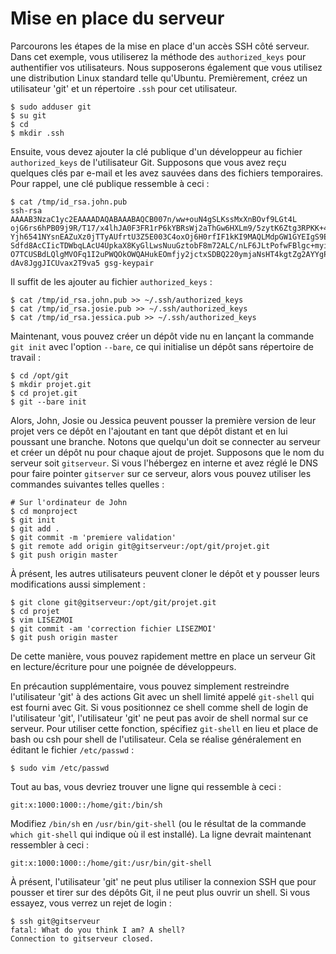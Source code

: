 # Mise en place du serveur

Parcourons les étapes de la mise en place d'un accès SSH côté serveur.
Dans cet exemple, vous utiliserez la méthode des `authorized_keys` pour authentifier vos utilisateurs.
Nous supposerons également que vous utilisez une distribution Linux standard telle qu'Ubuntu.
Premièrement, créez un utilisateur 'git' et un répertoire `.ssh` pour cet utilisateur.

	$ sudo adduser git
	$ su git
	$ cd
	$ mkdir .ssh

Ensuite, vous devez ajouter la clé publique d'un développeur au fichier `authorized_keys` de l'utilisateur Git.
Supposons que vous avez reçu quelques clés par e-mail et les avez sauvées dans des fichiers temporaires.
Pour rappel, une clé publique ressemble à ceci :

	$ cat /tmp/id_rsa.john.pub
	ssh-rsa AAAAB3NzaC1yc2EAAAADAQABAAABAQCB007n/ww+ouN4gSLKssMxXnBOvf9LGt4L
	ojG6rs6hPB09j9R/T17/x4lhJA0F3FR1rP6kYBRsWj2aThGw6HXLm9/5zytK6Ztg3RPKK+4k
	Yjh6541NYsnEAZuXz0jTTyAUfrtU3Z5E003C4oxOj6H0rfIF1kKI9MAQLMdpGW1GYEIgS9Ez
	Sdfd8AcCIicTDWbqLAcU4UpkaX8KyGlLwsNuuGztobF8m72ALC/nLF6JLtPofwFBlgc+myiv
	O7TCUSBdLQlgMVOFq1I2uPWQOkOWQAHukEOmfjy2jctxSDBQ220ymjaNsHT4kgtZg2AYYgPq
	dAv8JggJICUvax2T9va5 gsg-keypair

Il suffit de les ajouter au fichier `authorized_keys` :

	$ cat /tmp/id_rsa.john.pub >> ~/.ssh/authorized_keys
	$ cat /tmp/id_rsa.josie.pub >> ~/.ssh/authorized_keys
	$ cat /tmp/id_rsa.jessica.pub >> ~/.ssh/authorized_keys


Maintenant, vous pouvez créer un dépôt vide nu en lançant la commande `git init` avec l'option `--bare`, ce qui initialise un dépôt sans répertoire de travail :

	$ cd /opt/git
	$ mkdir projet.git
	$ cd projet.git
	$ git --bare init

Alors, John, Josie ou Jessica peuvent pousser la première version de leur projet vers ce dépôt en l'ajoutant en tant que dépôt distant et en lui poussant une branche.
Notons que quelqu'un doit se connecter au serveur et créer un dépôt nu pour chaque ajout de projet.
Supposons que le nom du serveur soit `gitserveur`.
Si vous l'hébergez en interne et avez réglé le DNS pour faire pointer `gitserver` sur ce serveur, alors vous pouvez utiliser les commandes suivantes telles quelles :

	# Sur l'ordinateur de John
	$ cd monproject
	$ git init
	$ git add .
	$ git commit -m 'premiere validation'
	$ git remote add origin git@gitserveur:/opt/git/projet.git
	$ git push origin master

À présent, les autres utilisateurs peuvent cloner le dépôt et y pousser leurs modifications aussi simplement :

	$ git clone git@gitserveur:/opt/git/projet.git
	$ cd projet
	$ vim LISEZMOI
	$ git commit -am 'correction fichier LISEZMOI'
	$ git push origin master

De cette manière, vous pouvez rapidement mettre en place un serveur Git en lecture/écriture pour une poignée de développeurs.

En précaution supplémentaire, vous pouvez simplement restreindre l'utilisateur 'git' à des actions Git avec un shell limité appelé `git-shell` qui est fourni avec Git.
Si vous positionnez ce shell comme shell de login de l'utilisateur 'git', l'utilisateur 'git' ne peut pas avoir de shell normal sur ce serveur.
Pour utiliser cette fonction, spécifiez `git-shell` en lieu et place de bash ou csh pour shell de l'utilisateur.
Cela se réalise généralement en éditant le fichier `/etc/passwd` :

	$ sudo vim /etc/passwd

Tout au bas, vous devriez trouver une ligne qui ressemble à ceci :

	git:x:1000:1000::/home/git:/bin/sh

Modifiez `/bin/sh` en `/usr/bin/git-shell` (ou le résultat de la commande `which git-shell` qui indique où il est installé).
La ligne devrait maintenant ressembler à ceci :

	git:x:1000:1000::/home/git:/usr/bin/git-shell

À présent, l'utilisateur 'git' ne peut plus utiliser la connexion SSH que pour pousser et tirer sur des dépôts Git, il ne peut plus ouvrir un shell.
Si vous essayez, vous verrez un rejet de login :

	$ ssh git@gitserveur
	fatal: What do you think I am? A shell?
	Connection to gitserveur closed.
